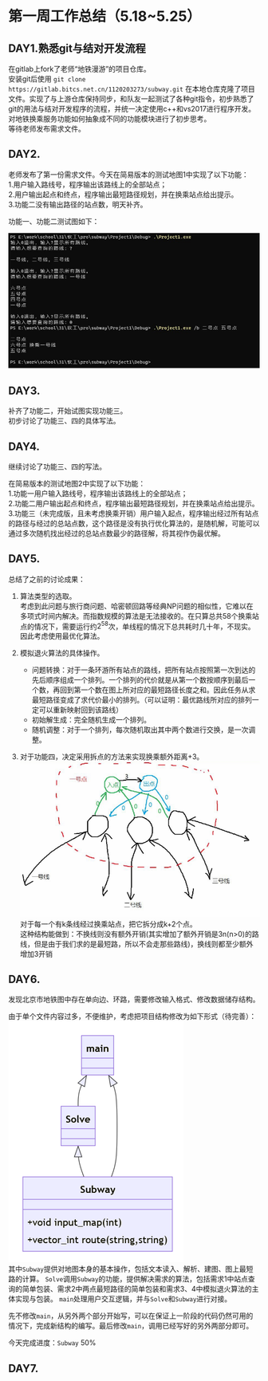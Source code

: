 # 第一周工作总结（5.18~5.25）

## DAY1.熟悉git与结对开发流程
在gitlab上fork了老师“地铁漫游”的项目仓库。\
安装git后使用 `git clone https://gitlab.bitcs.net.cn/1120203273/subway.git` 在本地仓库克隆了项目文件。实现了与上游仓库保持同步，和队友一起测试了各种git指令，初步熟悉了git的用法与结对开发程序的流程，并统一决定使用c++和vs2017进行程序开发。\
对地铁换乘服务功能如何抽象成不同的功能模块进行了初步思考。\
等待老师发布需求文件。

## DAY2.
老师发布了第一份需求文件。今天在简易版本的测试地图1中实现了以下功能：\
1.用户输入路线号，程序输出该路线上的全部站点；\
2.用户输出起点和终点，程序输出最短路径规划，并在换乘站点给出提示。\
3.功能二没有输出路径的站点数，明天补齐。
  

功能一、功能二测试图如下：

![功能一、功能二的暂时测试图](img/1.png)

## DAY3.

补齐了功能二，开始试图实现功能三。\
初步讨论了功能三、四的具体写法。

## DAY4.

继续讨论了功能三、四的写法。

在简易版本的测试地图2中实现了以下功能：\
1.功能一用户输入路线号，程序输出该路线上的全部站点；\
2.功能二用户输出起点和终点，程序输出最短路径规划，并在换乘站点给出提示。\
3.功能三（未完成版，且未考虑换乘开销）用户输入起点，程序输出经过所有站点的路径与经过的总站点数，这个路径是没有执行优化算法的，是随机解，可能可以通过多次随机找出经过的总站点数最少的路径解，将其视作伪最优解。

## DAY5.

总结了之前的讨论成果：

1. 算法类型的选取。\
   考虑到此问题与旅行商问题、哈密顿回路等经典NP问题的相似性，它难以在多项式时间内解决。而指数规模的算法是无法接收的。在只算总共58个换乘站点的情况下，需要运行约$2^{58}$次，单线程的情况下总共耗时几十年，不现实。因此考虑使用最优化算法。

2. 模拟退火算法的具体操作。
   + 问题转换：对于一条环游所有站点的路线，把所有站点按照第一次到达的先后顺序组成一个排列。一个排列的代价就是从第一个数按顺序到最后一个数，再回到第一个数在图上所对应的最短路径长度之和。因此任务从求最短路径变成了求代价最小的排列。（可以证明：最优路线所对应的排列一定可以重新映射回到该路线）
   + 初始解生成：完全随机生成一个排列。
   + 随机调整：对于一个排列，每次随机取出其中两个数进行交换，是一次调整。

3. 对于功能四，决定采用拆点的方法来实现换乘额外距离+3。\
   ![拆点示意图](img/2.png)\
   对于每一个有k条线经过换乘站点，把它拆分成k+2个点。\
   这种结构能做到：不换线则没有额外开销(其实增加了额外开销是3n(n>0)的路线，但是由于我们求的是最短路，所以不会走那些路线)，换线则都至少额外增加3开销

## DAY6.

发现北京市地铁图中存在单向边、环路，需要修改输入格式、修改数据储存结构。

由于单个文件内容过多，不便维护，考虑把项目结构修改为如下形式（待完善）：\
![项目结构图](img/3.png)\
其中`Subway`提供对地图本身的基本操作，包括文本读入、解析、建图、图上最短路的计算。
`Solve`调用`Subway`的功能，提供解决需求的算法，包括需求1中站点查询的简单包装、需求2中两点最短路径的简单包装和需求3、4中模拟退火算法的主体实现与包装。
`main`处理用户交互逻辑，并与`Solve`和`Subway`进行对接。

先不修改`main`，从另外两个部分开始写，可以在保证上一阶段的代码仍然可用的情况下，完成新结构的编写。最后修改`main`，调用已经写好的另外两部分即可。

今天完成进度：`Subway` 50%

## DAY7.
